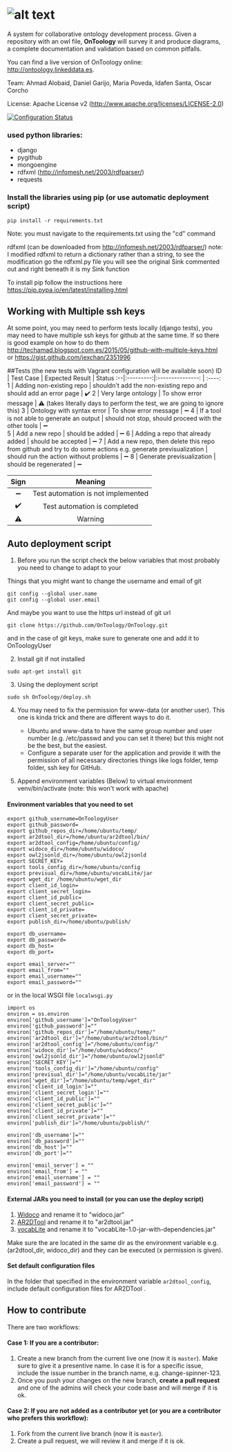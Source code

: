 # ![alt text](https://raw.githubusercontent.com/OnToology/OnToology/master/media/icons/logoprop1_readme.png "OnToology")

A system for collaborative ontology development process. Given a repository with an owl file, **OnToology** will survey it and produce diagrams, a complete documentation and validation based on common pitfalls.

You can find a live version of OnToology online: http://ontoology.linkeddata.es.

Team: Ahmad Alobaid, Daniel Garijo, Maria Poveda, Idafen Santa, Oscar Corcho

License: Apache License v2 (http://www.apache.org/licenses/LICENSE-2.0)

[![Configuration Status](http://ontoology.linkeddata.es/deploy/conf.png)](http://ontoology.linkeddata.es/)

<!--

###Project Plan
* Provide a better solution for handling private and public repos.
* Add new features (e.g. integrate with GitLab and Bitbucket)
* Deploy on the live server (now on a testing server)
* Prepare automated testing (in progress)
* Automated tests for pull requests.
* Use decorators for input validation.
* Use profilers.


###What the system does now:
* Draw two kinds of diagrams from rdf files using ar2dtool (https://github.com/idafensp/ar2dtool).
* Create a documentation of the ontology using Widoco tool (https://github.com/dgarijo/Widoco).
* Validate the ontology using OOPS tool and generate a summary of the issues found by OOPS (http://oops-ws.oeg-upm.net/).
* Generate a landing page using vocabLite (https://github.com/dgarijo/vocabLite).
* Publish the ontology (content negotiation)


###How to use it 
1. From the website, you only have to put the repo as user/repo i.e. myuser/myrepo (now it doesnot work with organization, for more technical info please refere to the issues section).
2. Update/create OnToology.cfg (will use default configurations otherwise)
3. Update your repo and push.
4. Go to your repo setting -> webhooks and service and you will see the webhook. you can also click on the webhook link to see the request sent and the server replies.
5. If pull requests are created successfully you can find them in the pull requests pool.

-->


### used python libraries:
* django
* pygithub
* mongoengine
* rdfxml (http://infomesh.net/2003/rdfparser/)
* requests


### Install the libraries using pip (or use automatic deployment script)
```
pip install -r requirements.txt
```
Note: you must navigate to the requirements.txt using the "cd" command

rdfxml (can be downloaded from http://infomesh.net/2003/rdfparser/)
note: I modified rdfxml to return a dictionary rather than a string, to see 
the modification go the rdfxml.py file you will see the original Sink commented out
 and right beneath it is my Sink function

To install pip follow the instructions here https://pip.pypa.io/en/latest/installing.html


## Working with Multiple ssh keys
At some point, you may need to perform tests locally (django tests), you may need 
to have multiple ssh keys for github at the same time. If so there is good example on
how to do them 
 http://techamad.blogspot.com.es/2015/05/github-with-multiple-keys.html or
 https://gist.github.com/jexchan/2351996


##Tests (the new tests with Vagrant configuration will be available soon)
ID | Test Case | Expected Result  | Status
:--|:---------:|:---------------: | :----:
1  | Adding non-existing repo | shouldn't add the non-existing repo and should add an error page | :heavy_check_mark:
2  | Very large ontology | To show error message | :warning: (takes literally days to perform the test, we are going to ignore this)
3  | Ontology with syntax error | To show error message | :heavy_minus_sign:
4  | If a tool is not able to generate an output | should not stop, should proceed with the other tools | :heavy_minus_sign:  
5  | Add a new repo | should be added | :heavy_minus_sign:
6  | Adding a repo that already added | should be accepted | :heavy_minus_sign:
7  | Add a new repo, then delete this repo from github and try to do some actions e.g. generate previsualization | should run the action without problems | :heavy_minus_sign:
8  | Generate previsualization | should be regenerated | :heavy_minus_sign: 


Sign | Meaning
:---:| :-----:
:heavy_minus_sign: | Test automation is not implemented
:heavy_check_mark: | Test automation is completed
:warning:          | Warning




## Auto deployment script

1. Before you run the script check the below variables that most probably you need to change to adapt to your

Things that you might want to change the username and email of git
```
git config --global user.name
git config --global user.email
```

And maybe you want to use the https url instead of git url
```
git clone https://github.com/OnToology/OnToology.git
```

and in the case of git keys, make sure to generate one and add it to OnToologyUser

2. Install git if not installed
```
sudo apt-get install git
```

3. Using the deployment script
```
sudo sh OnToology/deploy.sh
```

4. You may need to fix the permission for www-data (or another user).
This one is kinda trick and there are different ways to do it.
    * Ubuntu and www-data to have the same group number and user number (e.g. /etc/passwd and you can set it there)
    but this might not be the best, but the easiest.
    * Configure a separate user for the application and provide it with the permission of all necessary directories
    things like logs folder, temp folder, ssh key for GitHub.


5. Append environment variables (Below) to virtual environment venv/bin/activate (note: this won't work with apache)

#### Environment variables that you need to set

```
export github_username=OnToologyUser
export github_password=
export github_repos_dir=/home/ubuntu/temp/
export ar2dtool_dir=/home/ubuntu/ar2dtool/bin/
export ar2dtool_config=/home/ubuntu/config/
export widoco_dir=/home/ubuntu/widoco/
export owl2jsonld_dir=/home/ubuntu/owl2jsonld
export SECRET_KEY=
export tools_config_dir=/home/ubuntu/config
export previsual_dir=/home/ubuntu/vocabLite/jar
export wget_dir /home/ubuntu/wget_dir
export client_id_login=
export client_secret_login=
export client_id_public=
export client_secret_public=
export client_id_private=
export client_secret_private=
export publish_dir=/home/ubuntu/publish/

export db_username=
export db_password=
export db_host=
export db_port=

export email_server=""
export email_from=""
export email_username=""
export email_password=""
```

or in the local WSGI file `localwsgi.py`
```
import os
environ = os.environ
environ['github_username']="OnToologyUser"
environ['github_password']=""
environ['github_repos_dir']="/home/ubuntu/temp/"
environ['ar2dtool_dir']="/home/ubuntu/ar2dtool/bin/"
environ['ar2dtool_config']="/home/ubuntu/config/"
environ['widoco_dir']="/home/ubuntu/widoco/"
environ['owl2jsonld_dir']="/home/ubuntu/owl2jsonld"
environ['SECRET_KEY']=""
environ['tools_config_dir']="/home/ubuntu/config"
environ['previsual_dir']="/home/ubuntu/vocabLite/jar"
environ['wget_dir']="/home/ubuntu/temp/wget_dir"
environ['client_id_login']=""
environ['client_secret_login']=""
environ['client_id_public']=""
environ['client_secret_public']=""
environ['client_id_private']=""
environ['client_secret_private']=""
environ['publish_dir']="/home/ubuntu/publish/"

environ['db_username']=""
environ['db_password']=""
environ['db_host']=""
environ['db_port']=""

environ['email_server'] = ""
environ['email_from'] = ""
environ['email_username'] = ""
environ['email_password'] = ""
```



#### External JARs you need to install (or you can use the deploy script)
1. [Widoco](http://github.com/dgarijo/Widoco/releases) and rename it to "widoco.jar"
2. [AR2DTool](http://github.com/idafensp/ar2dtool) and rename it to "ar2dtool.jar"
3. [vocabLite](http://github.com/dgarijo/vocabLite/releases) and rename it to "vocabLite-1.0-jar-with-dependencies.jar"

Make sure the are located in the same dir as the environment variable e.g. (ar2dtool_dir, widoco_dir) and they can be
executed (x permission is given).

#### Set default configuration files
In the folder that specified in the environment variable ```ar2dtool_config```, include default configuration files for
AR2DTool .


## How to contribute
There are two workflows:

#### Case 1: If you are a contributor:
1. Create a new branch from the current live one (now it is `master`). Make sure to give it a presentive name. In case it is for a specific issue, include the issue number in the branch name, e.g. change-spinner-123.
2. Once you push your changes on the new branch, **create a pull request** and one of the admins will check your code base and will merge if it is ok.

#### Case 2: If you are not added as a contributor yet (or you are a contributor who prefers this workflow):
1. Fork from the current live branch (now it is `master`).
2. Create a pull request, we will review it and merge if it is ok.


